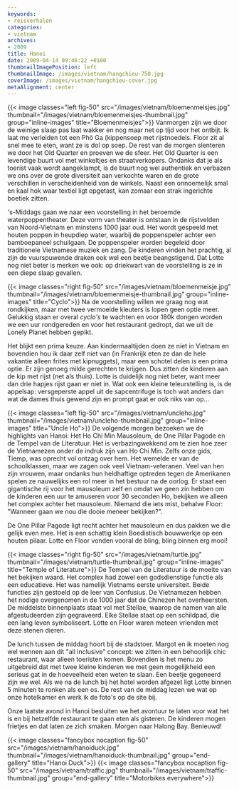 ```yaml
---
keywords:
- reisverhalen
categories:
- vietnam
archives:
- 2009
title: Hanoi
date: 2009-04-14 09:46:22 +0100
thumbnailImagePosition: left
thumbnailImage: /images/vietnam/hangchieu-750.jpg
coverImage: /images/vietnam/hangchieu-cover.jpg
metaAlignment: center
---
```


{{< image classes="left fig-50" src="/images/vietnam/bloemenmeisjes.jpg" thumbnail="/images/vietnam/bloemenmeisjes-thumbnail.jpg" group="inline-images" title="Bloemenmeisjes">}}
Vanmorgen zijn we door de weinige slaap pas laat wakker en nog maar net op tijd
voor het ontbijt.  Ik laat me verleiden tot een Phõ Ga (kippensoep met
rijstnoedels. Floor zit al snel mee te eten, want ze is dol op soep. De rest
van de morgen slenteren we door het Old Quarter en proeven we de sfeer. Het Old
Quarter is een levendige buurt vol met winkeltjes en straatverkopers. Ondanks
dat je als toerist vaak wordt aangeklampt, is de buurt nog wel authentiek en
verbazen we ons over de grote diversiteit aan verkochte waren en de grote
verschillen in verscheidenheid van de winkels. Naast een onnoemelijk smal en
kaal hok waar textiel ligt opgetast, kan zomaar een strak ingerichte boetiek
zitten.

's-Middags gaan we naar een voorstelling in het beroemde waterpoppentheater.
Deze vorm van theater is ontstaan in de rijstvelden van Noord-Vietnam en
minstens 1000 jaar oud. Het wordt gespeeld met houten poppen in heupdiep water,
waarbij de poppenspeler achter een bamboepaneel schuilgaan. De poppenspeler
worden begeleid door traditionele Vietnamese muziek en zang. De kinderen vinden
het prachtig, al zijn de vuurspuwende draken ook wel een beetje beangstigend.
Dat Lotte nog niet beter is merken we ook: op driekwart van de voorstelling is
ze in een diepe slaap gevallen.

{{< image classes="right fig-50" src="/images/vietnam/bloemenmeisje.jpg" thumbnail="/images/vietnam/bloemenmeisje-thumbnail.jpg" group="inline-images" title="Cyclo">}}
Na de voorstelling willen we graag nog wat rondkijken, maar met twee vermoeide
kleuters is lopen geen optie meer. Gelukkig staan er overal <em>cyclo's</em> te
wachten en voor 180k dongen worden we een uur rondgereden en voor het
restaurant gedropt, dat we uit de Lonely Planet hebben gepikt.

Het blijkt een prima keuze. Aan kindermaaltijden doen ze niet in Vietnam en
bovendien hou ik daar zelf niet van (in Frankrijk eten ze dan de hele vakantie
alleen frites met kipnuggets), maar een schotel delen is een prima optie. Er
zijn genoeg milde gerechten te krijgen. Dus zitten de kinderen aan de kip met
rijst (net als thuis). Lotte is duidelijk nog niet beter, want meer dan drie
hapjes rijst gaan er niet in. Wat ook een kleine teleurstelling is, is de
appelsap: versgeperste appel uit de sapcentrifuge is toch wat anders dan wat de
dames thuis gewend zijn en prompt gaat er ook niks van op...

{{< image classes="left fig-50" src="/images/vietnam/uncleho.jpg" thumbnail="/images/vietnam/uncleho-thumbnail.jpg" group="inline-images" title="Uncle Ho">}}
De volgende morgen bezoeken we de highlights van Hanoi: Het Ho Chi Min
Mausoleum, de One Pillar Pagode en de Tempel van de Literatuur. Het is
verbazingwekkend om te zien hoe zeer de Vietnamezen onder de indruk zijn van Ho
Chi Min. Zelfs onze gids, Tiemp, was oprecht vol ontzag over hem. Het wemelde
er van de schoolklassen, maar we zagen ook veel Vietnam-veteranen. Veel van hen
zijn vrouwen, maar ondanks hun heldhaftige optreden tegen de Amerikanen spelen
ze nauwelijks een rol meer in het bestuur na de oorlog. Er staat een
gigantische rij voor het mausoleum zelf en omdat we geen zin hebben om de
kinderen een uur te amuseren voor 30 seconden Ho, bekijken we alleen het
complex achter het mausoleum.  Niemand die iets mist, behalve Floor: "Wanneer
gaan we nou die dooie meneer bekijken?".

De One Pillar Pagode ligt recht achter het mausoleum en dus pakken we die
gelijk even mee. Het is een schattig klein Boedistisch bouwwerkje op een houten
pilaar. Lotte en Floor vonden vooral de bling, bling binnen erg mooi!

{{< image classes="right fig-50" src="/images/vietnam/turtle.jpg" thumbnail="/images/vietnam/turtle-thumbnail.jpg" group="inline-images" title="Temple of Literature">}}
De Tempel van de Literatuur is de moeite van het bekijken waard. Het complex
had zowel een godsdienstige functie als een educatieve. Het was namelijk
Vietnams eerste universiteit. Beide functies zijn gestoeld op de leer van
Confusius. De Vietnamezen hebben het nodige overgenomen in de 1000 jaar dat de
Chinezen het overheersten. De middelste binnenplaats staat vol met Stellae,
waarop de namen van alle afgestudeerden zijn gegraveerd. Elke Stellae staat op
een schildpad, die een lang leven symboliseert. Lotte en Floor waren meteen
vrienden met deze stenen dieren.

De lunch tussen de middag hoort bij de stadstoer. Margot en ik moeten nog wel
wennen aan dit "all inclusive" concept: we zitten in een behoorlijk chic
restaurant, waar alleen toeristen komen. Bovendien is het menu zo uitgebreid
dat met twee kleine kinderen we met geen mogelijkheid een serieus gat in de
hoeveelheid eten weten te slaan. Een beetje gegeneerd zijn we wel. Als we na de
lunch bij het hotel worden afgezet ligt Lotte binnen 5 minuten te ronken als
een os. De rest van de middag lezen we wat op onze hotelkamer en werk ik de
foto's op de site bij.

Onze laatste avond in Hanoi besluiten we het avontuur te laten voor wat het is
en bij hetzelfde restaurant te gaan eten als gisteren. De kinderen mogen
frietjes en dat laten ze zich smaken. Morgen naar Halong Bay. Benieuwd!

{{< image classes="fancybox nocaption fig-50" src="/images/vietnam/hanoiduck.jpg" thumbnail="/images/vietnam/hanoiduck-thumbnail.jpg" group="end-gallery" title="Hanoi Duck">}}
{{< image classes="fancybox nocaption fig-50" src="/images/vietnam/traffic.jpg" thumbnail="/images/vietnam/traffic-thumbnail.jpg" group="end-gallery" title="Motorbikes everywhere">}}
